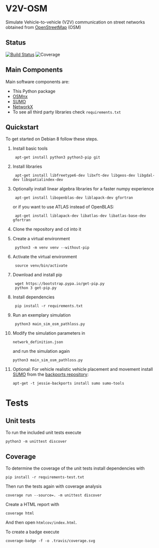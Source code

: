 # V2V-OSM
Simulate Vehicle-to-vehicle (V2V) communication on street networks obtained from [OpenStreetMap](https://www.openstreetmap.org/) (OSM)

## Status
[![Build Status](https://travis-ci.com/Dosenpfand/thesis_code.svg?token=q9NYsPfK37J7qYiKq4xe&branch=master)](https://travis-ci.com/Dosenpfand/thesis_code)
![Coverage](https://github.com/Dosenpfand/thesis_code/blob/travis/.travis/coverage.png?raw=true)

## Main Components
Main software components are:

- This Python package
- [OSMnx](https://github.com/gboeing/osmnx)
- [SUMO](http://www.sumo.dlr.de)
- [NetworkX](https://networkx.github.io/)
- To see all third party libraries check `requirements.txt`

## Quickstart
To get started on Debian 8 follow these steps.

1. Install basic tools

        apt-get install python3 python3-pip git

2. Install libraries

        apt-get install libfreetype6-dev libxft-dev libgeos-dev libgdal-dev libspatialindex-dev

3. Optionally install linear algebra libraries for a faster numpy experience

        apt-get install libopenblas-dev liblapack-dev gfortran

    or if you want to use ATLAS instead of OpenBLAS:

        apt-get install liblapack-dev libatlas-dev libatlas-base-dev gfortran

4. Clone the repository and cd into it

5. Create a virtual environment

        python3 -m venv venv --without-pip

6. Activate the virtual environment

        source venv/bin/activate

7. Download and install pip

        wget https://bootstrap.pypa.io/get-pip.py
        python 3 get-pip.py

8. Install dependencies

        pip install -r requirements.txt

9. Run an exemplary simulation

        python3 main_sim_osm_pathloss.py

10. Modify the simulation parameters in

        network_definition.json

    and run the simulation again

        python3 main_sim_osm_pathloss.py

11. Optional: For vehicle realistic vehicle placement and movement install [SUMO](http://www.sumo.dlr.de) from the [backports repository](https://backports.debian.org/Instructions/):

        apt-get -t jessie-backports install sumo sumo-tools

# Tests
## Unit tests
To run the included unit tests execute

    python3 -m unittest discover

## Coverage
To determine the coverage of the unit tests install dependencies with
    
    pip install -r requirements-test.txt

Then run the tests again with coverage analysis

    coverage run --source=. -m unittest discover

Create a HTML report with

    coverage html

And then open `htmlcov/index.html`.

To create a badge execute

    coverage-badge -f -o .travis/coverage.svg
